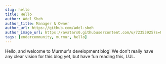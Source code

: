 ```yaml
---
slug: hello
title: Hello
author: Adel Sbeh
author_title: Manager & Owner
author_url: https://github.com/adel-sbeh
author_image_url: https://avatars0.githubusercontent.com/u/72353925?s=82&v=4
tags: [endercommunity, murmur, hello]
---
```


Hello, and welcome to Murmur's development blog! We don't really have any clear vision for this blog yet, but have fun reading this, LUL.
